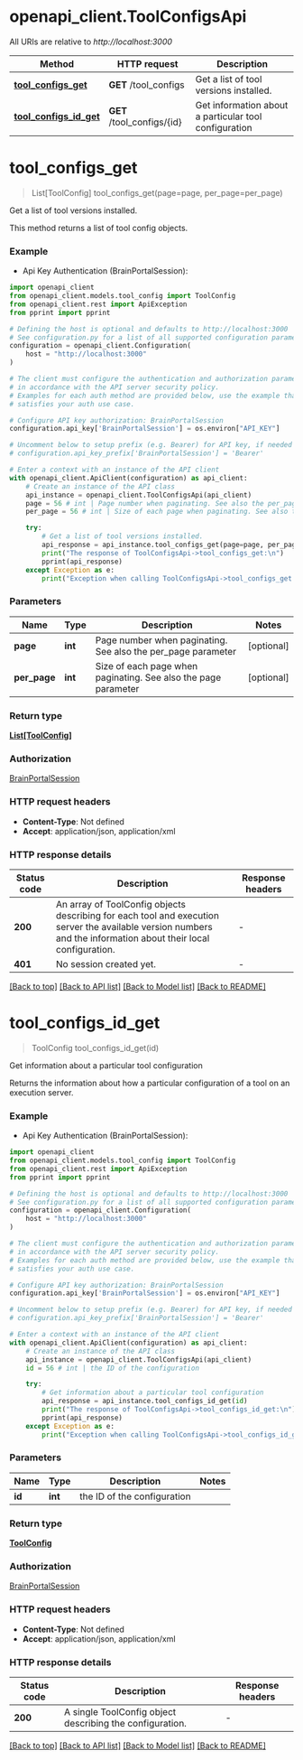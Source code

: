 # openapi_client.ToolConfigsApi

All URIs are relative to *http://localhost:3000*

Method | HTTP request | Description
------------- | ------------- | -------------
[**tool_configs_get**](ToolConfigsApi.md#tool_configs_get) | **GET** /tool_configs | Get a list of tool versions installed.
[**tool_configs_id_get**](ToolConfigsApi.md#tool_configs_id_get) | **GET** /tool_configs/{id} | Get information about a particular tool configuration


# **tool_configs_get**
> List[ToolConfig] tool_configs_get(page=page, per_page=per_page)

Get a list of tool versions installed.

This method returns a list of tool config objects.


### Example

* Api Key Authentication (BrainPortalSession):

```python
import openapi_client
from openapi_client.models.tool_config import ToolConfig
from openapi_client.rest import ApiException
from pprint import pprint

# Defining the host is optional and defaults to http://localhost:3000
# See configuration.py for a list of all supported configuration parameters.
configuration = openapi_client.Configuration(
    host = "http://localhost:3000"
)

# The client must configure the authentication and authorization parameters
# in accordance with the API server security policy.
# Examples for each auth method are provided below, use the example that
# satisfies your auth use case.

# Configure API key authorization: BrainPortalSession
configuration.api_key['BrainPortalSession'] = os.environ["API_KEY"]

# Uncomment below to setup prefix (e.g. Bearer) for API key, if needed
# configuration.api_key_prefix['BrainPortalSession'] = 'Bearer'

# Enter a context with an instance of the API client
with openapi_client.ApiClient(configuration) as api_client:
    # Create an instance of the API class
    api_instance = openapi_client.ToolConfigsApi(api_client)
    page = 56 # int | Page number when paginating. See also the per_page parameter (optional)
    per_page = 56 # int | Size of each page when paginating. See also the page parameter (optional)

    try:
        # Get a list of tool versions installed.
        api_response = api_instance.tool_configs_get(page=page, per_page=per_page)
        print("The response of ToolConfigsApi->tool_configs_get:\n")
        pprint(api_response)
    except Exception as e:
        print("Exception when calling ToolConfigsApi->tool_configs_get: %s\n" % e)
```



### Parameters


Name | Type | Description  | Notes
------------- | ------------- | ------------- | -------------
 **page** | **int**| Page number when paginating. See also the per_page parameter | [optional] 
 **per_page** | **int**| Size of each page when paginating. See also the page parameter | [optional] 

### Return type

[**List[ToolConfig]**](ToolConfig.md)

### Authorization

[BrainPortalSession](../README.md#BrainPortalSession)

### HTTP request headers

 - **Content-Type**: Not defined
 - **Accept**: application/json, application/xml

### HTTP response details

| Status code | Description | Response headers |
|-------------|-------------|------------------|
**200** | An array of ToolConfig objects describing for each tool and execution server the available version numbers and the information about their local configuration.  |  -  |
**401** | No session created yet. |  -  |

[[Back to top]](#) [[Back to API list]](../README.md#documentation-for-api-endpoints) [[Back to Model list]](../README.md#documentation-for-models) [[Back to README]](../README.md)

# **tool_configs_id_get**
> ToolConfig tool_configs_id_get(id)

Get information about a particular tool configuration

Returns the information about how a particular configuration of a
tool on an execution server.


### Example

* Api Key Authentication (BrainPortalSession):

```python
import openapi_client
from openapi_client.models.tool_config import ToolConfig
from openapi_client.rest import ApiException
from pprint import pprint

# Defining the host is optional and defaults to http://localhost:3000
# See configuration.py for a list of all supported configuration parameters.
configuration = openapi_client.Configuration(
    host = "http://localhost:3000"
)

# The client must configure the authentication and authorization parameters
# in accordance with the API server security policy.
# Examples for each auth method are provided below, use the example that
# satisfies your auth use case.

# Configure API key authorization: BrainPortalSession
configuration.api_key['BrainPortalSession'] = os.environ["API_KEY"]

# Uncomment below to setup prefix (e.g. Bearer) for API key, if needed
# configuration.api_key_prefix['BrainPortalSession'] = 'Bearer'

# Enter a context with an instance of the API client
with openapi_client.ApiClient(configuration) as api_client:
    # Create an instance of the API class
    api_instance = openapi_client.ToolConfigsApi(api_client)
    id = 56 # int | the ID of the configuration

    try:
        # Get information about a particular tool configuration
        api_response = api_instance.tool_configs_id_get(id)
        print("The response of ToolConfigsApi->tool_configs_id_get:\n")
        pprint(api_response)
    except Exception as e:
        print("Exception when calling ToolConfigsApi->tool_configs_id_get: %s\n" % e)
```



### Parameters


Name | Type | Description  | Notes
------------- | ------------- | ------------- | -------------
 **id** | **int**| the ID of the configuration | 

### Return type

[**ToolConfig**](ToolConfig.md)

### Authorization

[BrainPortalSession](../README.md#BrainPortalSession)

### HTTP request headers

 - **Content-Type**: Not defined
 - **Accept**: application/json, application/xml

### HTTP response details

| Status code | Description | Response headers |
|-------------|-------------|------------------|
**200** | A single ToolConfig object describing the configuration.  |  -  |

[[Back to top]](#) [[Back to API list]](../README.md#documentation-for-api-endpoints) [[Back to Model list]](../README.md#documentation-for-models) [[Back to README]](../README.md)

